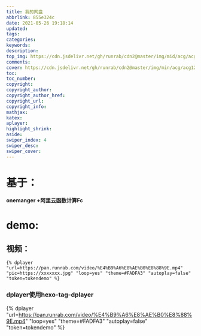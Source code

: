 ```yaml
---
title: 我的网盘
abbrlink: 855e324c
date: 2021-05-26 19:18:14
updated:
tags:
categories:
keywords:
description:
top_img: https://cdn.jsdelivr.net/gh/runrab/cdn2@master/img/mid/acg/acg127.jpeg
comments:
cover: https://cdn.jsdelivr.net/gh/runrab/cdn2@master/img/min/acg/acg127.jpeg
toc:
toc_number:
copyright:
copyright_author:
copyright_author_href:
copyright_url:
copyright_info:
mathjax:
katex:
aplayer:
highlight_shrink:
aside:
swiper_index: 4
swiper_desc: 
swiper_cover: 
---
```


# 基于：

**onemanger +阿里云函数计算Fc** 

# demo:

## 视频：

```
{% dplayer "url=https://pan.runrab.com/video/%E4%B9%A6%E8%AE%B0%E8%88%9E.mp4" "pic=https://xxxxxxx.jpg" "loop=yes" "theme=#FADFA3" "autoplay=false" "token=tokendemo" %}
```

### dplayer使用hexo-tag-dplayer

{% dplayer "url=https://pan.runrab.com/video/%E4%B9%A6%E8%AE%B0%E8%88%9E.mp4" "loop=yes" "theme=#FADFA3" "autoplay=false" "token=tokendemo" %}

